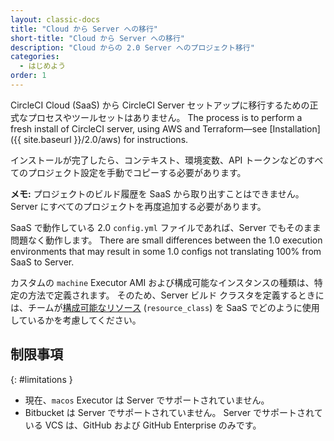 ```yaml
---
layout: classic-docs
title: "Cloud から Server への移行"
short-title: "Cloud から Server への移行"
description: "Cloud からの 2.0 Server へのプロジェクト移行"
categories:
  - はじめよう
order: 1
---
```


CircleCI Cloud (SaaS) から CircleCI Server セットアップに移行するための正式なプロセスやツールセットはありません。 The process is to perform a fresh install of CircleCI server, using AWS and Terraform—see [Installation]({{ site.baseurl }}/2.0/aws) for instructions.

インストールが完了したら、コンテキスト、環境変数、API トークンなどのすべてのプロジェクト設定を手動でコピーする必要があります。

**メモ:** プロジェクトのビルド履歴を SaaS から取り出すことはできません。 Server にすべてのプロジェクトを再度追加する必要があります。

SaaS で動作している 2.0 `config.yml` ファイルであれば、Server でもそのまま問題なく動作します。 There are small differences between the 1.0 execution environments that may result in some 1.0 configs not translating 100% from SaaS to Server.

カスタムの `machine` Executor AMI および構成可能なインスタンスの種類は、特定の方法で定義されます。 そのため、Server ビルド クラスタを定義するときには、チームが[構成可能なリソース](https://circleci.com/ja/docs/2.0/configuration-reference/#resource_class) (`resource_class`) を SaaS でどのように使用しているかを考慮してください。

## 制限事項
{: #limitations }

- 現在、`macos` Executor は Server でサポートされていません。
- Bitbucket は Server でサポートされていません。 Server でサポートされている VCS は、GitHub および GitHub Enterprise のみです。
